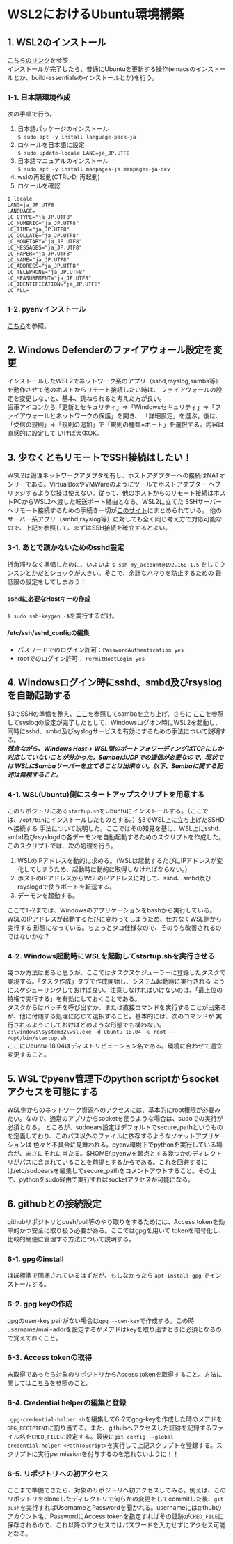 # WSL2におけるUbuntu環境構築

## 1. WSL2のインストール

[こちらのリンク](https://docs.microsoft.com/ja-jp/windows/wsl/install-win10#manual-installation-steps)を参照  
インストールが完了したら、普通にUbuntuを更新する操作(emacsのインストールとか、build-essentialsのインストールとか)を行う。

### 1-1. 日本語環境作成

次の手順で行う。

1. 日本語パッケージのインストール  
`$ sudo apt -y install language-pack-ja`
2. ロケールを日本語に設定  
`$ sudo update-locale LANG=ja_JP.UTF8`
3. 日本語マニュアルのインストール  
`$ sudo apt -y install manpages-ja manpages-ja-dev`
4. wslの再起動(CTRL-D, 再起動)  
5. ロケールを確認

```text
$ locale  
LANG=ja_JP.UTF8
LANGUAGE=
LC_CTYPE="ja_JP.UTF8"
LC_NUMERIC="ja_JP.UTF8"
LC_TIME="ja_JP.UTF8"
LC_COLLATE="ja_JP.UTF8"
LC_MONETARY="ja_JP.UTF8"
LC_MESSAGES="ja_JP.UTF8"
LC_PAPER="ja_JP.UTF8"
LC_NAME="ja_JP.UTF8"
LC_ADDRESS="ja_JP.UTF8"
LC_TELEPHONE="ja_JP.UTF8"
LC_MEASUREMENT="ja_JP.UTF8"
LC_IDENTIFICATION="ja_JP.UTF8"
LC_ALL=
```

### 1-2. pyenvインストール

[こちら](https://github.com/pyenv/pyenv/)を参照。

## 2. Windows Defenderのファイアウォール設定を変更

インストールしたWSL2でネットワーク系のアプリ（sshd,rsyslog,samba等）を動作させて他のホストからリモート接続したい時は、
ファイアウォールの設定を変更しないと、基本、跳ねられると考えた方が良い。  
歯車アイコンから「更新とセキュリティ」⇒「Windowsセキュリティ」⇒「ファイアウォールとネットワークの保護」を開き、
「詳細設定」を選ぶ。後は、「受信の規則」⇒「規則の追加」で「規則の種類=ポート」を選択する。内容は直感的に設定して
いけば大体OK。

## 3. 少なくともリモートでSSH接続はしたい！

WSL2は論理ネットワークアダプタを有し、ホストアダプターへの接続はNATオンリーである。VirtualBoxやVMWareのようにツールでホストアダプター
へブリッジするような技は使えない。従って、他のホストからのリモート接続はホストPCからWSL2へ渡した転送ポート経由となる。WSL2に立てた
SSHサーバーへリモート接続するための手続き一切が[このサイト](https://qiita.com/yabeenico/items/15532c703974dc40a7f5)にまとめられている。
他のサーバー系アプリ（smbd,rsyslog等）に対しても全く同じ考え方で対応可能なので、上記を参照して、まずはSSH接続を確立するとよい。

### 3-1. あとで躓かないためのsshd設定

折角滞りなく準備したのに、いよいよ `$ ssh my_account@192.168.1.5` をしてウンスンとかだとショックが大きい。そこで、余計なハマりを防止するための
最低限の設定をしてしまおう！

#### sshdに必要なHostキーの作成

`$ sudo ssh-keygen -A`を実行するだけ。

#### /etc/ssh/sshd_configの編集

- パスワードでのログイン許可：`PasswordAuthentication yes`
- rootでのログイン許可：     `PermitRootLogin yes`

## 4. Windowsログイン時にsshd、smbd及びrsyslogを自動起動する

§3でSSHの準備を整え、[ここ](https://github.com/ConfiguresHowTo-sak52jp/HowToConstructSamba.git)を参照してsambaを立ち上げ、さらに
[ここ](https://github.com/CSharpExpAndLibs/LogServerExp.git)を参照してsyslogの設定が完了したとして、Windowsログオン時にWSL2を起動し、
同時にsshd、smbd及びsyslogサービスを有効にするための手法について説明する。  
***残念ながら、Windows Host-> WSL間のポートフォワーディングはTCPにしか対応していないことが分かった。SambaはUDPでの通信が必要なので、現状では
WSLにSambaサーバーを立てることは出来ない。以下、Sambaに関する記述は無視すること。***

### 4-1. WSL(Ubuntu)側にスタートアップスクリプトを用意する

このリポジトリにある`startup.sh`をUbuntuにインストールする。（ここでは、`/opt/bin`にインストールしたものとする。）§3でWSL上に立ち上げたSSHDへ接続する
手法について説明した。ここではその知見を基に、WSL上にsshd、smbd及びrsyslogdの各デーモンを自動起動するためのスクリプトを作成した。
このスクリプトでは、次の処理を行う。

1. WSLのIPアドレスを動的に求める。（WSLは起動するたびにIPアドレスが変化してしまうため、起動時に動的に取得しなければならない。）
1. ホストのIPアドレスからWSLのIPアドレスに対して、sshd、smbd及びrsyslogdで使うポートを転送する。
1. デーモンを起動する。

ここで1~2までは、Windowsのアプリケーションをbashから実行している。WSLのIPアドレスが起動するたびに変わってしまうため、仕方なくWSL側から実行する
形態になっている。ちょっとタコ仕様なので、そのうち改善されるのではないかな？

### 4-2. Windows起動時にWSLを起動してstartup.shを実行させる

幾つか方法はあると思うが、ここではタスクスケジューラーに登録したタスクで実現する。「タスク作成」タブで作成開始し、システム起動時に実行される
ようにスケジューリングしておけば良い。注意しなければいけないのは、「最上位の特権で実行する」を有効にしておくことである。  
タスクからはバッチを呼び出すか、または直接コマンドを実行することが出来るが、他に付随する処理に応じて選択すること。基本的には、次のコマンドが
実行されるようにしておけばどのような形態でも構わない。  
`c:\windows\system32\wsl.exe -d Ubuntu-18.04 -u root -- /opt/bin/startup.sh`  
ここにUbuntu-18.04はディストリビューション名である。環境に合わせて適宜変更すること。

## 5. WSLでpyenv管理下のpython scriptからsocketアクセスを可能にする

WSL側からのネットワーク資源へのアクセスには、基本的にroot権限が必要みたい。なので、通常のアプリからsocketを使うような場合は、sudoでの実行が必須となる。
ところが、sudoears設定はデフォルトでsecure_pathというものを定義しており、このパス以外のファイルに依存するようなソケットアプリケーションは
色々と不具合に見舞われる。pyenv環境下でpythonを実行している場合が、まさにそれに当たる。$HOME/.pyenv/を起点とする幾つかのディレクトリがパスに含まれていることを前提とするからである。これを回避するには/etc/sudoearsを編集してsecure_pathをコメントアウトすること。その上で、pythonをsudo経由で実行すればsocketアクセスが可能になる。

## 6. githubとの接続設定

githubリポジトリとpush/pull等のやり取りをするためには、Access tokenを効率的かつ安全に取り扱う必要がある。ここではgpgを用いて
tokenを暗号化し、比較的簡便に管理する方法について説明する。

### 6-1. gpgのinstall

ほぼ標準で同梱されているはずだが、もしなかったら `apt install gpg` でインストールする。

### 6-2. gpg keyの作成

gpgのuser-key pairがない場合は`gpg --gen-key`で作成する。この時username/mail-addrを設定するがメアドはkeyを取り出すときに必須となるので覚えておくこと。

### 6-3. Access tokenの取得

未取得であったら対象のリポジトリからAccess tokenを取得すること。方法に関しては[こちら](https://docs.github.com/ja/authentication/keeping-your-account-and-data-secure/managing-your-personal-access-tokens)を参照のこと。

### 6-4. Credential helperの編集と登録

`.gpg-credential-helper.sh`を編集して6-2でgpg-keyを作成した時のメアドを`GPG_RECIPIENT`に割り当てる。また、githubへアクセスした証跡を記録するファイル名を`CRED_FILE`に設定する。最後に`git config --global credential.helper <PathToScript>`を実行して上記スクリプトを登録する。スクリプトに実行permissionを付与するのを忘れないように！！

### 6-5. リポジトリへの初アクセス

ここまで準備できたら、対象のリポジトリへ初アクセスしてみる。例えば、このリポジトリをcloneしたディレクトリで何らかの変更をしてcommitした後、`git push`を実行すればUsernameとPasswordを聞かれる。usernameにはgithubのアカウント名、PasswordにAccess tokenを指定すればその証跡が`CRED_FILE`に保存されるので、これ以降のアクセスではパスワードを入力せずにアクセス可能となる。
